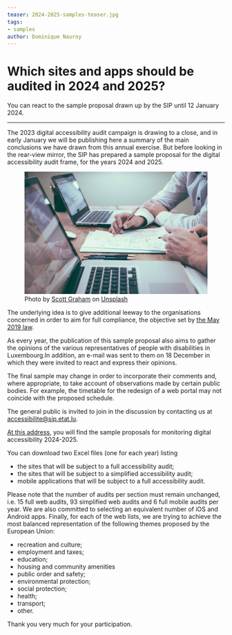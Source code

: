 ```yaml
---
teaser: 2024-2025-samples-teaser.jpg
tags:
- samples
author: Dominique Nauroy
---
```


<hgroup>
	<h1>Which sites and apps should be audited in 2024 and 2025?</h1>
	<p>You can react to the sample proposal drawn up by the SIP until 12 January 2024.</p>
</hgroup>
<hr>
<div class="intro">
    <p>The 2023 digital accessibility audit campaign is drawing to a close, and in early January we will be publishing here a summary of the main conclusions we have drawn from this annual exercise. But before looking in the rear-view mirror, the SIP has prepared a sample proposal for the digital accessibility audit frame, for the years 2024 and 2025.</p>
</div>
<figure role="group" aria-label="Photo de Scott Graham sur Unsplash" class="pic">
    <img src="../../fr/news/img/2024-2025-samples.jpg" alt="Person holding a pencil close to a laptop">
    <figcaption>Photo by <a href="https://unsplash.com/fr/@amstram">Scott Graham</a> on <a href="https://unsplash.com/fr/photos/personne-tenant-un-crayon-pres-dun-ordinateur-portable-5fNmWej4tAA">Unsplash</a>
  </figcaption>
</figure>
<p>The underlying idea is to give additional leeway to the organisations concerned in order to aim for full compliance, the objective set by <a href="https://legilux.public.lu/eli/etat/leg/loi/2019/05/28/a373/jo">the May 2019 law</a>.</p>
<p>As every year, the publication of this sample proposal also aims to gather the opinions of the various representatives of people with disabilities in Luxembourg.In addition, an e-mail was sent to them on 18 December in which they were invited to react and express their opinions.</p>
<p>The final sample may change in order to incorporate their comments and, where appropriate, to take account of observations made by certain public bodies. For example, the timetable for the redesign of a web portal may not coincide with the proposed schedule.</p>
<p>The general public is invited to join in the discussion by contacting us at <a href="mailto:accessibilite@sip.etat.lu">accessibilite@sip.etat.lu</a>.</p>
<p><a href="https://data.public.lu/en/datasets/proposition-dechantillons-pour-le-controle-de-laccessibilite-numerique-2024-2025/">At this address</a>, you will find the sample proposals for monitoring digital accessibility 2024-2025.</p>
<p>You can download two Excel files (one for each year) listing</p>
<ul>
<li>the sites that will be subject to a full accessibility audit;</li>
<li>the sites that will be subject to a simplified accessibility audit;</li>
<li>mobile applications that will be subject to a full accessibility audit.</li>
</ul>
<p>Please note that the number of audits per section must remain unchanged, i.e. 15 full web audits, 93 simplified web audits and 6 full mobile audits per year. We are also committed to selecting an equivalent number of iOS and Android apps. Finally, for each of the web lists, we are trying to achieve the most balanced representation of the following themes proposed by the European Union:</p>
<ul>
<li>recreation and culture;</li>
<li>employment and taxes;</li>
<li>education;</li>
<li>housing and community amenities</li>
<li>public order and safety;</li>
<li>environmental protection;</li>
<li>social protection;</li>
<li>health;</li>
<li>transport;</li>
<li>other.</li>
</ul>
<p>Thank you very much for your participation.</p>